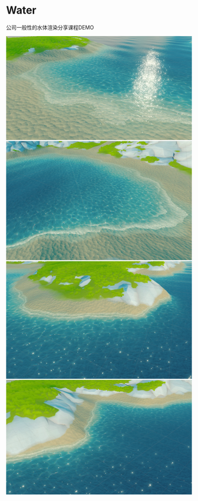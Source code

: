 # Water
公司一般性的水体渲染分享课程DEMO

<img src="Images/1.png">
<img src="Images/2.png">
<img src="Images/3.png">
<img src="Images/4.png">